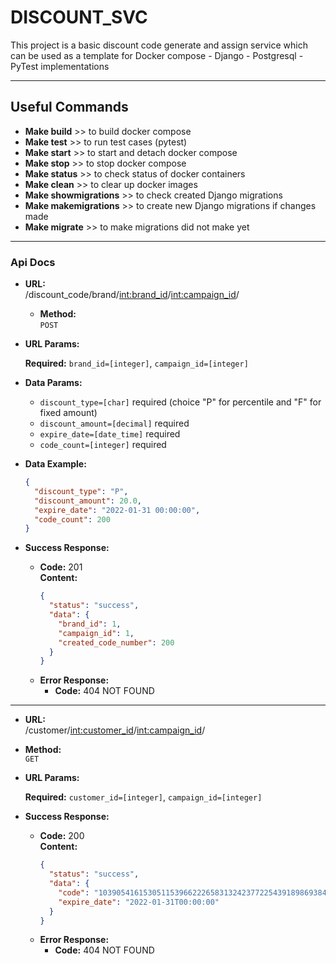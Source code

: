 # DISCOUNT_SVC

This project is a basic discount code generate and assign service
which can be used as a template for Docker compose - Django - Postgresql - PyTest implementations

---

## Useful Commands

- **Make build** >> to build docker compose
- **Make test** >> to run test cases (pytest)
- **Make start** >> to start and detach docker compose
- **Make stop** >> to stop docker compose
- **Make status** >> to check status of docker containers
- **Make clean** >> to clear up docker images
- **Make showmigrations** >> to check created Django migrations
- **Make makemigrations** >> to create new Django migrations if changes made
- **Make migrate** >> to make migrations did not make yet

---

### Api Docs

- **URL:** \
  /discount_code/brand/<int:brand_id>/<int:campaign_id>/
  - **Method:** \
    `POST`
- **URL Params:**

  **Required:** `brand_id=[integer]`, `campaign_id=[integer]`

- **Data Params:**

  - `discount_type=[char]` required (choice "P" for percentile and "F" for fixed amount)
  - `discount_amount=[decimal]` required
  - `expire_date=[date_time]` required
  - `code_count=[integer]` required

- **Data Example:**
  ```json
  {
    "discount_type": "P",
    "discount_amount": 20.0,
    "expire_date": "2022-01-31 00:00:00",
    "code_count": 200
  }
  ```
- **Success Response:**

  - **Code:** 201 <br />
    **Content:**
    ```json
    {
      "status": "success",
      "data": {
        "brand_id": 1,
        "campaign_id": 1,
        "created_code_number": 200
      }
    }
    ```
  - **Error Response:**
    - **Code:** 404 NOT FOUND <br />

---

- **URL:** \
  /customer/<int:customer_id>/<int:campaign_id>/
- **Method:** \
  `GET`
- **URL Params:**

  **Required:** `customer_id=[integer]`, `campaign_id=[integer]`

- **Success Response:**

  - **Code:** 200 <br />
    **Content:**
    ```json
    {
      "status": "success",
      "data": {
        "code": "103905416153051153966222658313242377225439189869384833454241926656591129727117",
        "expire_date": "2022-01-31T00:00:00"
      }
    }
    ```
  - **Error Response:**
    - **Code:** 404 NOT FOUND <br />
